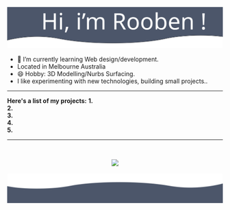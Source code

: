 <img src= "https://github.com/Rooben-s/Rooben-s/blob/main/hero.svg">


- 🌱 I’m currently learning Web design/development.
- Located in Melbourne Australia
- 😄 Hobby: 3D Modelling/Nurbs Surfacing.
- I like experimenting with new technologies, building small projects..
<hr>
<strong>Here's a list of my projects:</strong>
<strong>1.</strong>
<br>
<strong>2.</strong>
<br>
<strong>3.</strong>
<br>
<strong>4.</strong>
<br>
<strong>5.</strong>
<br>



<hr>
<br>
<p align="center">
<img src= "https://github-readme-stats.vercel.app/api?username=rooben-s&show_icons=true&theme=nord">
</p>


<img src= "https://github.com/Rooben-s/Rooben-s/blob/main/bottom.svg">

